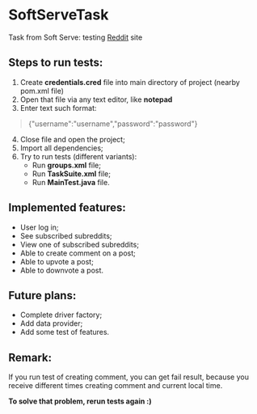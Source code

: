# SoftServeTask
Task from Soft Serve: testing [Reddit](http://reddit.com) site

## Steps to run tests:
1. Create **credentials.cred** file into main directory of project (nearby pom.xml file)
2. Open that file via any text editor, like **notepad**
3. Enter text such format:
  > {"username":"username","password":"password"}
4. Close file and open the project;
5. Import all dependencies;
6. Try to run tests (different variants):
    * Run **groups.xml** file;
    * Run **TaskSuite.xml** file;
    * Run **MainTest.java** file.


## Implemented features:
* User log in;
* See subscribed subreddits;
* View one of subscribed subreddits;
* Able to create comment on a post;
* Able to upvote a post;
* Able to downvote a post.

## Future plans:
* Complete driver factory;
* Add data provider;
* Add some test of features.

## Remark:
If you run test of creating comment, you can get fail result, because you receive different times creating comment and current local time.

**To solve that problem, rerun tests again :)**
